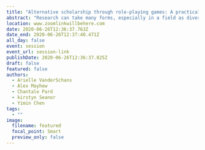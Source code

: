 ```yaml
---
title: "Alternative scholarship through role-playing games: A practical demonstration"
abstract: "Research can take many forms, especially in a field as diverse as library studies. This panel will bring together several emerging scholars as they navigate current Library and Information Science issues through the medium of role-playing games. It is our hope that this panel will illustrate how alternative scholarship can be used to teach and explore emerging issues in the field of LIS."
location: www.zoomlinkwillbehere.com
date: 2020-06-26T12:36:37.763Z
date_end: 2020-06-26T12:37:40.471Z
all_day: false
event: session
event_url: session-link
publishDate: 2020-06-26T12:36:37.825Z
draft: false
featured: false
authors:
  - Arielle VanderSchans
  - Alex Mayhew
  - Chantale Pard
  - kirstyn Seanor
  - Yimin Chen
tags:
  - ""
image:
  filename: featured
  focal_point: Smart
  preview_only: false
---
```


